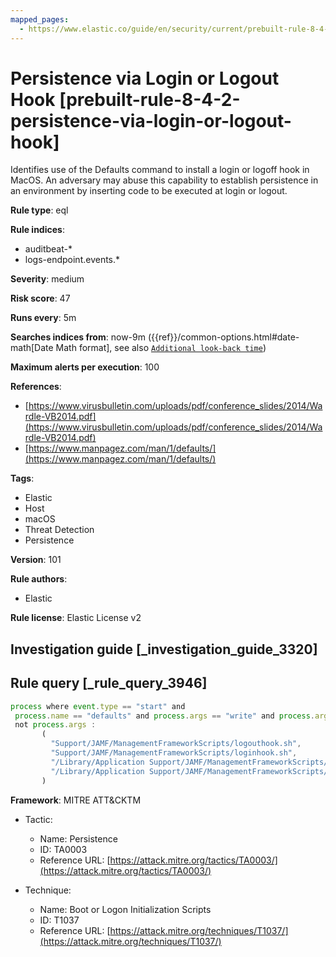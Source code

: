 ```yaml
---
mapped_pages:
  - https://www.elastic.co/guide/en/security/current/prebuilt-rule-8-4-2-persistence-via-login-or-logout-hook.html
---
```


# Persistence via Login or Logout Hook [prebuilt-rule-8-4-2-persistence-via-login-or-logout-hook]

Identifies use of the Defaults command to install a login or logoff hook in MacOS. An adversary may abuse this capability to establish persistence in an environment by inserting code to be executed at login or logout.

**Rule type**: eql

**Rule indices**:

* auditbeat-*
* logs-endpoint.events.*

**Severity**: medium

**Risk score**: 47

**Runs every**: 5m

**Searches indices from**: now-9m ({{ref}}/common-options.html#date-math[Date Math format], see also [`Additional look-back time`](docs-content://solutions/security/detect-and-alert/create-detection-rule.md#rule-schedule))

**Maximum alerts per execution**: 100

**References**:

* [https://www.virusbulletin.com/uploads/pdf/conference_slides/2014/Wardle-VB2014.pdf](https://www.virusbulletin.com/uploads/pdf/conference_slides/2014/Wardle-VB2014.pdf)
* [https://www.manpagez.com/man/1/defaults/](https://www.manpagez.com/man/1/defaults/)

**Tags**:

* Elastic
* Host
* macOS
* Threat Detection
* Persistence

**Version**: 101

**Rule authors**:

* Elastic

**Rule license**: Elastic License v2

## Investigation guide [_investigation_guide_3320]



## Rule query [_rule_query_3946]

```js
process where event.type == "start" and
 process.name == "defaults" and process.args == "write" and process.args in ("LoginHook", "LogoutHook") and
 not process.args :
       (
         "Support/JAMF/ManagementFrameworkScripts/logouthook.sh",
         "Support/JAMF/ManagementFrameworkScripts/loginhook.sh",
         "/Library/Application Support/JAMF/ManagementFrameworkScripts/logouthook.sh",
         "/Library/Application Support/JAMF/ManagementFrameworkScripts/loginhook.sh"
       )
```

**Framework**: MITRE ATT&CKTM

* Tactic:

    * Name: Persistence
    * ID: TA0003
    * Reference URL: [https://attack.mitre.org/tactics/TA0003/](https://attack.mitre.org/tactics/TA0003/)

* Technique:

    * Name: Boot or Logon Initialization Scripts
    * ID: T1037
    * Reference URL: [https://attack.mitre.org/techniques/T1037/](https://attack.mitre.org/techniques/T1037/)



